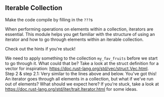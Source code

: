 ## Iterable Collection

Make the code compile by filling in the `???`s

When performing operations on elements within a collection, iterators are essential.
This module helps you get familiar with the structure of using an iterator and
how to go through elements within an iterable collection.

Check out the hints if you're stuck!

<div class="hint">We need to apply something to the collection <code>my_fav_fruits</code> before we start to go through
it. What could that be? Take a look at the struct definition for a vector for inspiration:
<a href="https://doc.rust-lang.org/std/vec/struct.Vec.html">https://doc.rust-lang.org/std/vec/struct.Vec.html</a>.</div>

<div class="hint">Step 2 & step 2.1:
Very similar to the lines above and below. You've got this!</div>

<div class="hint">An iterator goes through all elements in a collection, but what if we've run out of
elements? What should we expect here? If you're stuck, take a look at 
<a href="https://doc.rust-lang.org/std/iter/trait.Iterator.html">https://doc.rust-lang.org/std/iter/trait.Iterator.html</a> for some ideas.</div>
